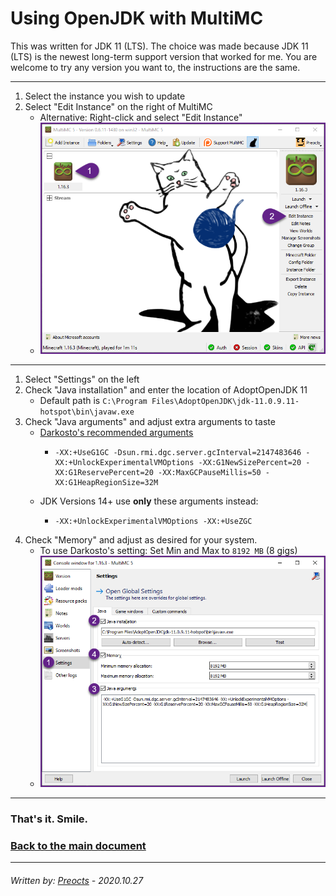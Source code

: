 # Using OpenJDK with MultiMC

This was written for JDK 11 (LTS). The choice was made because JDK 11 (LTS) is the newest long-term support version that worked for me.  You are welcome to try any version you want to, the instructions are the same.

---

1. Select the instance you wish to update
2. Select "Edit Instance" on the right of MultiMC
   - Alternative: Right-click and select "Edit Instance"
   - ![multimc01.png](/images/multimc01.png)

---

1. Select "Settings" on the left
2. Check "Java installation" and enter the location of AdoptOpenJDK 11
   - Default path is `C:\Program Files\AdoptOpenJDK\jdk-11.0.9.11-hotspot\bin\javaw.exe`
3. Check "Java arguments" and adjust extra arguments to taste
   - [Darkosto's recommended arguments](https://pastebin.com/hWWUGGHQ)
     - ```
       -XX:+UseG1GC -Dsun.rmi.dgc.server.gcInterval=2147483646 -XX:+UnlockExperimentalVMOptions -XX:G1NewSizePercent=20 -XX:G1ReservePercent=20 -XX:MaxGCPauseMillis=50 -XX:G1HeapRegionSize=32M
       ```
   - JDK Versions 14+ use **only** these arguments instead:
     - ```
       -XX:+UnlockExperimentalVMOptions -XX:+UseZGC
       ```
4. Check "Memory" and adjust as desired for your system.
   - To use Darkosto's setting: Set Min and Max to `8192 MB` (8 gigs)
   - ![multimc02.png](/images/multimc02.png)

---

### That's it. Smile.

### [Back to the main document](README.md)

---

###### *Written by: [Preocts](https://github.com/Preocts) - 2020.10.27*